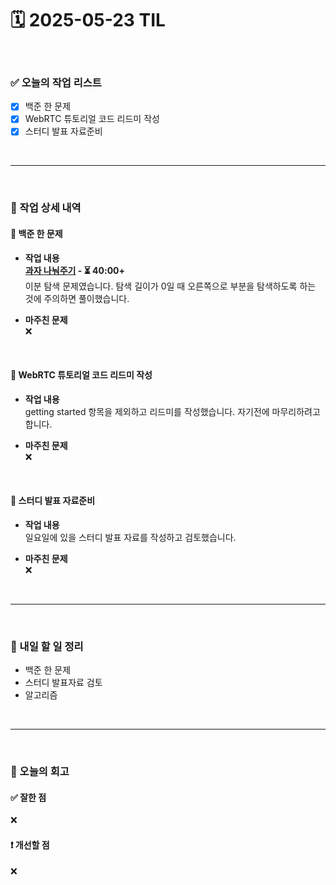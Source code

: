 # 🗓️ 2025-05-23 TIL

<br>

### ✅ 오늘의 작업 리스트  
- [x] 백준 한 문제
- [x] WebRTC 튜토리얼 코드 리드미 작성 
- [x] 스터디 발표 자료준비

<br>

---

<br>

### 📌 작업 상세 내역  

#### 🔹 백준 한 문제
- **작업 내용**<br>
**[과자 나눠주기](https://www.acmicpc.net/problem/16401) - ⏳ 40:00+**<br>
이분 탐색 문제였습니다. 탐색 길이가 0일 때 오른쪽으로 부분을 탐색하도록 하는 것에 주의하면 풀이했습니다.

- **마주친 문제**<br>
❌

<br>

#### 🔹 WebRTC 튜토리얼 코드 리드미 작성 
- **작업 내용**<br>
getting started 항목을 제외하고 리드미를 작성했습니다. 자기전에 마무리하려고 합니다.

- **마주친 문제**<br>
❌

<br>

#### 🔹 스터디 발표 자료준비
- **작업 내용**<br>
일요일에 있을 스터디 발표 자료를 작성하고 검토했습니다.

- **마주친 문제**<br>
❌

<br>

---

<br>

### 🚀 내일 할 일 정리  

- 백준 한 문제
- 스터디 발표자료 검토
- 알고리즘

<br>

---

<br>

### 🧐 오늘의 회고  

#### ✅ 잘한 점
❌

#### ❗ 개선할 점
❌

<br><br><br>